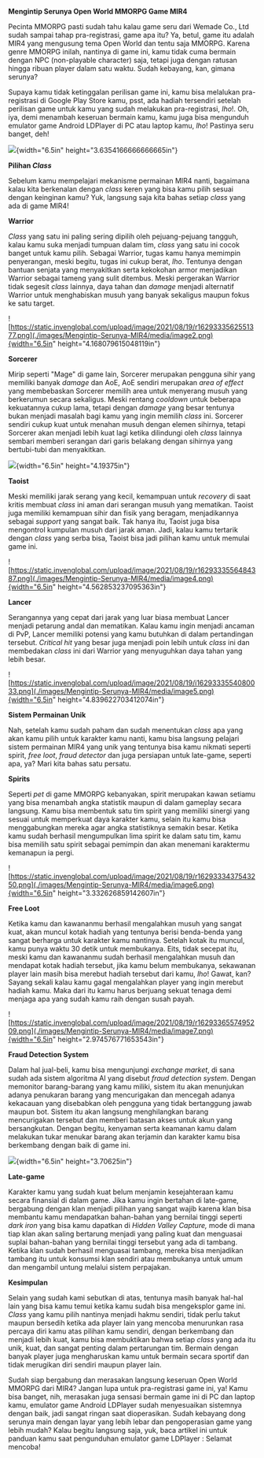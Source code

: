 **Mengintip Serunya Open World MMORPG Game MIR4**

Pecinta MMORPG pasti sudah tahu kalau game seru dari Wemade Co., Ltd
sudah sampai tahap pra-registrasi, game apa itu? Ya, betul, game itu
adalah MIR4 yang mengusung tema Open World dan tentu saja MMORPG. Karena
genre MMORPG inilah, nantinya di game ini, kamu tidak cuma bermain
dengan NPC (non-playable character) saja, tetapi juga dengan ratusan
hingga ribuan player dalam satu waktu. Sudah kebayang, kan, gimana
serunya?

Supaya kamu tidak ketinggalan perilisan game ini, kamu bisa melalukan
pra-registrasi di Google Play Store kamu, psst, ada hadiah tersendiri
setelah perilisan game untuk kamu yang sudah melakukan pra-registrasi,
*lho*!. Oh, iya, demi menambah keseruan bermain kamu, kamu juga bisa
mengunduh emulator game Android LDPlayer di PC atau laptop kamu, *lho*!
Pastinya seru banget, deh!

![](./images/Mengintip-Serunya-MIR4/media/image1.jpeg){width="6.5in"
height="3.6354166666666665in"}

**Pilihan *Class***

Sebelum kamu mempelajari mekanisme permainan MIR4 nanti, bagaimana kalau
kita berkenalan dengan *class* keren yang bisa kamu pilih sesuai dengan
keinginan kamu? Yuk, langsung saja kita bahas setiap *class* yang ada di
game MIR4!

**Warrior**

*Class* yang satu ini paling sering dipilih oleh pejuang-pejuang
tangguh, kalau kamu suka menjadi tumpuan dalam tim, *class* yang satu
ini cocok banget untuk kamu pilih. Sebagai Warrior, tugas kamu hanya
memimpin penyerangan, meski begitu, tugas ini cukup berat, *lho*.
Tentunya dengan bantuan senjata yang menyakitkan serta kekokohan armor
menjadikan Warrior sebagai tameng yang sulit ditembus. Meski pergerakan
Warrior tidak segesit *class* lainnya, daya tahan dan *damage* menjadi
alternatif Warrior untuk menghabiskan musuh yang banyak sekaligus maupun
fokus ke satu target.

![https://static.invenglobal.com/upload/image/2021/08/19/r1629333562551377.png](./images/Mengintip-Serunya-MIR4/media/image2.png){width="6.5in"
height="4.168079615048119in"}

**Sorcerer**

Mirip seperti "Mage" di game lain, Sorcerer merupakan pengguna sihir
yang memiliki banyak *damage* dan AoE, AoE sendiri merupakan *area of
effect* yang membebaskan Sorcerer memilih area untuk menyerang musuh
yang berkerumun secara sekaligus. Meski rentang *cooldown* untuk
beberapa kekuatannya cukup lama, tetapi dengan *damage* yang besar
tentunya bukan menjadi masalah bagi kamu yang ingin memilih *class* ini.
Sorcerer sendiri cukup kuat untuk menahan musuh dengan elemen sihirnya,
tetapi Sorcerer akan menjadi lebih kuat lagi ketika dilindungi oleh
*class* lainnya sembari memberi serangan dari garis belakang dengan
sihirnya yang bertubi-tubi dan menyakitkan.

![](./images/Mengintip-Serunya-MIR4/media/image3.png){width="6.5in"
height="4.19375in"}

**Taoist**

Meski memiliki jarak serang yang kecil, kemampuan untuk *recovery* di
saat kritis membuat *class* ini aman dari serangan musuh yang mematikan.
Taoist juga memiliki kemampuan sihir dan fisik yang beragam,
menjadikannya sebagai *support* yang sangat baik. Tak hanya itu, Taoist
juga bisa mengontrol kumpulan musuh dari jarak aman. Jadi, kalau kamu
tertarik dengan *class* yang serba bisa, Taoist bisa jadi pilihan kamu
untuk memulai game ini.

![https://static.invenglobal.com/upload/image/2021/08/19/r1629333556484387.png](./images/Mengintip-Serunya-MIR4/media/image4.png){width="6.5in"
height="4.562853237095363in"}

**Lancer**

Serangannya yang cepat dari jarak yang luar biasa membuat Lancer menjadi
petarung andal dan mematikan. Kalau kamu ingin menjadi ancaman di PvP,
Lancer memiliki potensi yang kamu butuhkan di dalam pertandingan
tersebut. *Critical hit* yang besar juga menjadi poin lebih untuk
*class* ini dan membedakan *class* ini dari Warrior yang menyuguhkan
daya tahan yang lebih besar.

![https://static.invenglobal.com/upload/image/2021/08/19/i1629333554080033.png](./images/Mengintip-Serunya-MIR4/media/image5.png){width="6.5in"
height="4.839622703412074in"}

**Sistem Permainan Unik**

Nah, setelah kamu sudah paham dan sudah menentukan *class* apa yang akan
kamu pilih untuk karakter kamu nanti, kamu bisa langsung pelajari sistem
permainan MIR4 yang unik yang tentunya bisa kamu nikmati seperti spirit,
*free loot*, *fraud detector* dan juga persiapan untuk late-game,
seperti apa, ya? Mari kita bahas satu persatu.

**Spirits**

Seperti *pet* di game MMORPG kebanyakan, spirit merupakan kawan setiamu
yang bisa menambah angka statistik maupun di dalam gameplay­ secara
langsung. Kamu bisa membentuk satu tim spirit yang memiliki sinergi yang
sesuai untuk memperkuat daya karakter kamu, selain itu kamu bisa
menggabungkan mereka agar angka statistiknya semakin besar. Ketika kamu
sudah berhasil mengumpulkan lima spirit ke dalam satu tim, kamu bisa
memilih satu spirit sebagai pemimpin dan akan menemani karaktermu
kemanapun ia pergi.

![https://static.invenglobal.com/upload/image/2021/08/19/r1629333437543250.png](./images/Mengintip-Serunya-MIR4/media/image6.png){width="6.5in"
height="3.332626859142607in"}

**Free Loot**

Ketika kamu dan kawananmu berhasil mengalahkan musuh yang sangat kuat,
akan muncul kotak hadiah yang tentunya berisi benda-benda yang sangat
berharga untuk karakter kamu nantinya. Setelah kotak itu muncul, kamu
punya waktu 30 detik untuk membukanya. Eits, tidak secepat itu, meski
kamu dan kawananmu sudah berhasil mengalahkan musuh dan mendapat kotak
hadiah tersebut, jika kamu belum membukanya, sekawanan player lain masih
bisa merebut hadiah tersebut dari kamu, *lho*! Gawat, kan? Sayang sekali
kalau kamu gagal mengalahkan player yang ingin merebut hadiah kamu. Maka
dari itu kamu harus berjuang sekuat tenaga demi menjaga apa yang sudah
kamu raih dengan susah payah.

![https://static.invenglobal.com/upload/image/2021/08/19/r1629336557495209.png](./images/Mengintip-Serunya-MIR4/media/image7.png){width="6.5in"
height="2.974576771653543in"}

**Fraud Detection System**

Dalam hal jual-beli, kamu bisa mengunjungi *exchange market*, di sana
sudah ada sistem algoritma AI yang disebut *fraud detection system*.
Dengan memonitor barang-barang yang kamu miliki, sistem itu akan
menunjukan adanya penukaran barang yang mencurigakan dan mencegah adanya
kekacauan yang disebabkan oleh pengguna yang tidak bertanggung jawab
maupun bot. Sistem itu akan langsung menghilangkan barang mencurigakan
tersebut dan memberi batasan akses untuk akun yang bersangkutan. Dengan
begitu, kenyaman serta keamanan kamu dalam melakukan tukar menukar
barang akan terjamin dan karakter kamu bisa berkembang dengan baik di
game ini.

![](./images/Mengintip-Serunya-MIR4/media/image8.png){width="6.5in"
height="3.70625in"}

**Late-game**

Karakter kamu yang sudah kuat belum menjamin kesejahteraan kamu secara
finansial di dalam game. Jika kamu ingin bertahan di late-game,
bergabung dengan klan menjadi pilihan yang sangat wajib karena klan bisa
membantu kamu mendapatkan bahan-bahan yang bernilai tinggi seperti *dark
iron* yang bisa kamu dapatkan di *Hidden Valley Capture,* mode di mana
tiap klan akan saling bertarung menjadi yang paling kuat dan menguasai
suplai bahan-bahan yang bernilai tinggi tersebut yang ada di tambang.
Ketika klan sudah berhasil menguasai tambang, mereka bisa menjadikan
tambang itu untuk konsumsi klan sendiri atau membukanya untuk umum dan
mengambil untung melalui sistem perpajakan.

**Kesimpulan**

Selain yang sudah kami sebutkan di atas, tentunya masih banyak hal-hal
lain yang bisa kamu temui ketika kamu sudah bisa mengeksplor game ini.
*Class* yang kamu pilih nantinya menjadi hakmu sendiri, tidak perlu
takut maupun bersedih ketika ada player lain yang mencoba menurunkan
rasa percaya diri kamu atas pilihan kamu sendiri, dengan berkembang dan
menjadi lebih kuat, kamu bisa membuktikan bahwa setiap *class* yang ada
itu unik, kuat, dan sangat penting dalam pertarungan tim. Bermain dengan
banyak player juga mengharuskan kamu untuk bermain secara sportif dan
tidak merugikan diri sendiri maupun player lain.

Sudah siap bergabung dan merasakan langsung keseruan Open World MMORPG
dari MIR4? Jangan lupa untuk pra-registrasi game ini, ya! Kamu bisa
banget, nih, merasakan juga sensasi bermain game ini di PC dan laptop
kamu, emulator game Android LDPlayer sudah menyesuaikan sistemnya dengan
baik, jadi sangat ringan saat dioperasikan. Sudah kebayang dong serunya
main dengan layar yang lebih lebar dan pengoperasian game yang lebih
mudah? Kalau begitu langsung saja, yuk, baca artikel ini untuk panduan
kamu saat pengunduhan emulator game LDPlayer : Selamat mencoba!
